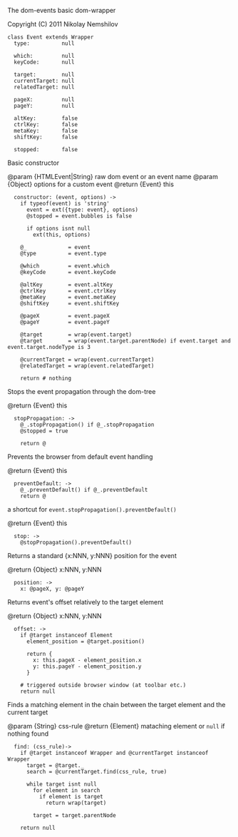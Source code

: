 The dom-events basic dom-wrapper

Copyright (C) 2011 Nikolay Nemshilov

```coffee-aside
class Event extends Wrapper
  type:          null

  which:         null
  keyCode:       null

  target:        null
  currentTarget: null
  relatedTarget: null

  pageX:         null
  pageY:         null

  altKey:        false
  ctrlKey:       false
  metaKey:       false
  shiftKey:      false

  stopped:       false
```

Basic constructor

@param {HTMLEvent|String} raw dom event or an event name
@param {Object} options for a custom event
@return {Event} this

```coffee-aside
  constructor: (event, options) ->
    if typeof(event) is 'string'
      event = ext({type: event}, options)
      @stopped = event.bubbles is false

      if options isnt null
        ext(this, options)

    @_             = event
    @type          = event.type

    @which         = event.which
    @keyCode       = event.keyCode

    @altKey        = event.altKey
    @ctrlKey       = event.ctrlKey
    @metaKey       = event.metaKey
    @shiftKey      = event.shiftKey

    @pageX         = event.pageX
    @pageY         = event.pageY

    @target        = wrap(event.target)
    @target        = wrap(event.target.parentNode) if event.target and event.target.nodeType is 3

    @currentTarget = wrap(event.currentTarget)
    @relatedTarget = wrap(event.relatedTarget)

    return # nothing
```

Stops the event propagation through the dom-tree

@return {Event} this

```coffee-aside
  stopPropagation: ->
    @_.stopPropagation() if @_.stopPropagation
    @stopped = true

    return @
```

Prevents the browser from default event handling

@return {Event} this

```coffee-aside
  preventDefault: ->
    @_.preventDefault() if @_.preventDefault
    return @
```

a shortcut for `event.stopPropagation().preventDefault()`

@return {Event} this

```coffee-aside
  stop: ->
    @stopPropagation().preventDefault()
```

Returns a standard {x:NNN, y:NNN} position for the event

@return {Object} x:NNN, y:NNN

```coffee-aside
  position: ->
    x: @pageX, y: @pageY
```

Returns event's offset relatively to the target element

@return {Object} x:NNN, y:NNN

```coffee-aside
  offset: ->
    if @target instanceof Element
      element_position = @target.position()

      return {
        x: this.pageX - element_position.x
        y: this.pageY - element_position.y
      }

    # triggered outside browser window (at toolbar etc.)
    return null
```

Finds a matching element in the chain between
the target element and the current target

@param {String} css-rule
@return {Element} mataching element or `null` if nothing found

```coffee-aside
  find: (css_rule)->
    if @target instanceof Wrapper and @currentTarget instanceof Wrapper
      target = @target._
      search = @currentTarget.find(css_rule, true)

      while target isnt null
        for element in search
          if element is target
            return wrap(target)

        target = target.parentNode

    return null
```
